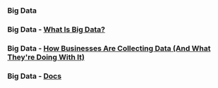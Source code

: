 ### Big Data

### Big Data - [What Is Big Data?](https://www.businessnewsdaily.com/4522-big-data.html#:~:text=Big%20data%20encompasses%20a%20wide,the%20more%20reliable%20the%20solution.)

### Big Data - [How Businesses Are Collecting Data (And What They're Doing With It)](https://www.businessnewsdaily.com/10625-businesses-collecting-data.html)

### Big Data - [Docs](https://www.sas.com/en_in/insights/big-data/what-is-big-data.html)